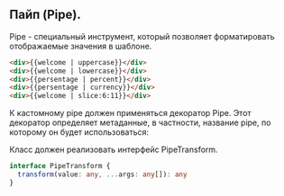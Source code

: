## Пайп (Pipe).
Pipe - специальный инструмент, который позволяет форматировать отображаемые значения в шаблоне.
```html
<div>{{welcome | uppercase}}</div>
<div>{{welcome | lowercase}}</div>
<div>{{persentage | percent}}</div>
<div>{{persentage | currency}}</div>
<div>{{welcome | slice:6:11}}</div>
```
К кастомному pipe должен применяться декоратор Pipe. 
Этот декоратор определяет метаданные, в частности, название pipe, по которому он будет использоваться:

Класс должен реализовать интерфейс PipeTransform.
```ts
interface PipeTransform {
  transform(value: any, ...args: any[]): any
}
```
